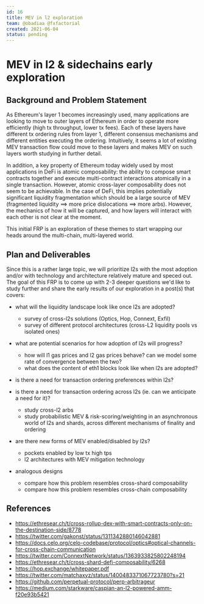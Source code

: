 ```yaml
---
id: 16
title: MEV in l2 exploration
team: @obadiaa @fxfactorial
created: 2021-06-04
status: pending
---
```


# MEV in l2 & sidechains early exploration


## Background and Problem Statement
As Ethereum's layer 1 becomes increasingly used, many applications are looking to move to outer layers of Ethereum in order to operate more efficiently (high tx throughput, lower tx fees). Each of these layers have different tx ordering rules from layer 1, different consensus mechanisms and different entities executing the ordering. Intuitively, it seems a lot of existing MEV transaction flow could move to these layers and makes MEV on such layers worth studying in further detail.

In addition, a key property of Ethereum today widely used by most applications in DeFi is atomic composability: the ability to compose smart contracts together and execute multi-contract interactions atomically in a single transaction. However, atomic cross-layer composability does not seem to be achievable. In the case of DeFi, this implies potentially significant liquidity fragmentation which should be a large source of MEV (fragmented liquidity ==> more price dislocations ==> more arbs). However, the mechanics of how it will be captured, and how layers will interact with each other is not clear at the moment.

This initial FRP is an exploration of these themes to start wrapping our heads around the multi-chain, multi-layered world.


## Plan and Deliverables
Since this is a rather large topic, we will prioritize l2s with the most adoption and/or with technology and architecture relatively mature and speced out. The goal of this FRP is to come up with 2-3 deeper questions we'd like to study further and share the early results of our exploration in a post(s) that covers:

- what will the liquidity landscape look like once l2s are adopted?
  - survey of cross-l2s solutions (Optics, Hop, Connext, Exfil)
  - survey of different protocol architectures (cross-L2 liquidity pools vs isolated ones)

- what are potential scenarios for how adoption of l2s will progress?
  - how will l1 gas prices and l2 gas prices behave? can we model some rate of convergence between the two?
  - what does the content of eth1 blocks look like when l2s are adopted?

- is there a need for transaction ordering preferences within l2s?

- is there a need for transaction ordering across l2s (ie. can we anticipate a need for it)?
  - study cross-l2 arbs
  - study probabilistic MEV & risk-scoring/weighting in an asynchronous world of l2s and shards, across different mechanisms of finality and ordering

- are there new forms of MEV enabled/disabled by l2s?
  - pockets enabled by low tx high tps
  - l2 architectures with MEV mitigation technology

- analogous designs
  - compare how this problem resembles cross-shard composability
  - compare how this problem resembles cross-chain composability




## References
- https://ethresear.ch/t/cross-rollup-dex-with-smart-contracts-only-on-the-destination-side/8778
- https://twitter.com/gakonst/status/1311342880146042881
- https://docs.celo.org/celo-codebase/protocol/optics#optical-channels-for-cross-chain-communication
- https://twitter.com/ConnextNetwork/status/1363933825802248194
- https://ethresear.ch/t/cross-shard-defi-composability/6268
- https://hop.exchange/whitepaper.pdf
- https://twitter.com/matchaxyz/status/1400483371067723780?s=21
- https://github.com/perpetual-protocol/perp-arbitrageur
- https://medium.com/starkware/caspian-an-l2-powered-amm-f20e93b5421
